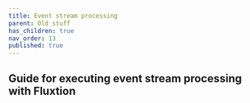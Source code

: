 ```yaml
---
title: Event stream processing
parent: Old stuff
has_children: true
nav_order: 13
published: true
---
```



## Guide for executing event stream processing with Fluxtion

